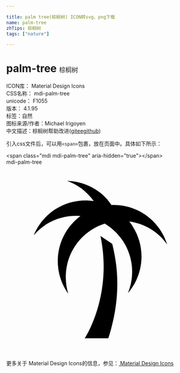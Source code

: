 ```yaml
---

title: palm tree(棕榈树) ICON转svg、png下载
name: palm-tree
zhTips: 棕榈树
tags: ["nature"]

---
```


# palm-tree  <small style="font-size: 60%;font-weight: 100">棕榈树</small>


<div class="detail-page">
<p>
<span>
ICON库：
<span class="badge-secondary badge">Material Design Icons</span> 
</span>
<br/>
<span>
CSS名称：
<span class="badge-secondary badge">mdi-palm-tree</span> 
</span>
<br/>
<span>
unicode：
<span class="badge-secondary badge">F1055</span> 
<copy-btn content='F1055' btn-title=""></copy-btn>
<copy-btn :content='String.fromCodePoint(parseInt("F1055", 16))' btn-title="复制U"></copy-btn>
</span>
<br/>
<span>
版本：
<span class="badge-secondary badge">4.1.95</span> 
</span><br/><span>标签：<span class="badge-light badge"><router-link to="/tags/nature.html">自然</router-link></span></span>
<br/>
<span>图标来源/作者：<span class="badge-light badge">Michael Irigoyen</span></span> 
<br/>
<span class="zh-detail">中文描述：<span class="badge-primary badge">棕榈树</span><span class="help-link"><span>帮助改进</span>(<a href="https://gitee.com/liuwave/icon-helper/edit/master/json/material/palm-tree.json" target="_blank" rel="noopener noreferrer">gitee</a><a href="https://github.com/liuwave/icon-helper/edit/master/json/material/palm-tree.json" target="_blank" rel="noopener noreferrer">github</a></span>)</span><br/>
</p>
</div>
<div class="alert alert-dark">
  <i class="mdi mdi-palm-tree mdi-48px"></i>
  <i class="mdi mdi-palm-tree mdi-36px"></i>
  <i class="mdi mdi-palm-tree mdi-24px"></i>
  <i class="mdi mdi-palm-tree mdi-18px"></i>
</div>
<div>
  <p>引入css文件后，可以用<code>&lt;span&gt;</code>包裹，放在页面中。具体如下所示：    
  </p>
  <div class="alert alert-primary" style="font-size: 14px">
    &lt;span class="mdi mdi-palm-tree" aria-hidden="true"&gt;&lt;/span&gt;
    <copy-btn content='<span class="mdi mdi-palm-tree" aria-hidden="true"></span>'></copy-btn>
  </div>
  <div class="alert alert-secondary">
    <i class="mdi mdi-palm-tree"
    style="font-size: 24px"
    aria-hidden="true"></i> mdi-palm-tree
    <copy-btn content="mdi-palm-tree" btn-title="复制图标名称"></copy-btn>
  </div>
</div>
<div id="svg" class="svg-wrap">
<svg xmlns="http://www.w3.org/2000/svg" viewBox="0 0 24 24"><path d="M12 9C13.59 16.61 10 22 10 22H13C14.88 16.2 14 12.09 13.5 10M15.66 7.16C15.83 7.37 16 7.59 16.13 7.82C17.84 10.53 17.5 13.95 15.5 16.26C16.34 14.21 16.22 11.79 14.95 9.77C14.87 9.64 14.78 9.53 14.7 9.41C14.11 8.58 13.36 7.92 12.54 7.43C9.66 8.35 7.58 11.04 7.58 14.22C7.58 14.96 7.69 15.67 7.89 16.33C7.05 15.16 6.56 13.73 6.56 12.19C6.56 9.84 7.7 7.76 9.45 6.46C8 6.35 6.46 6.67 5.12 7.5C4.5 7.91 3.96 8.38 3.5 8.91C4.05 7.58 5 6.39 6.3 5.57C7.8 4.63 9.5 4.32 11.14 4.56C10.73 4 10.23 3.47 9.63 3C9.05 2.58 8.42 2.24 7.76 2C9.2 2.04 10.64 2.5 11.87 3.43C12.5 3.9 13 4.47 13.4 5.07C13.5 5.07 13.59 5.06 13.69 5.06C16.89 5.06 19.6 7.17 20.5 10.08C19.38 8.5 17.65 7.43 15.66 7.16Z" /></svg>
</div>
<detail full-name='mdi-palm-tree'></detail>
    
<div><p>更多关于 Material Design Icons的信息，参见：<a target="_blank" href="https://iconhelper.cn/material.html"> Material Design Icons</a>
</p></div>
